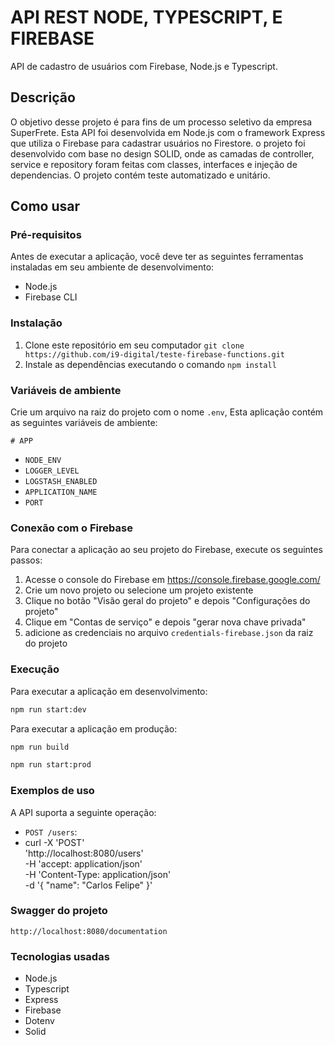 # API REST NODE, TYPESCRIPT, E FIREBASE

API de cadastro de usuários com Firebase, Node.js e Typescript.

## Descrição

O objetivo desse projeto é para fins de um processo seletivo da empresa SuperFrete.
Esta API foi desenvolvida em Node.js com o framework Express que utiliza o Firebase para cadastrar usuários no Firestore. o projeto foi desenvolvido com base no design SOLID, onde as camadas de controller, service e repository foram feitas com classes, interfaces e injeção de dependencias. O projeto contém teste automatizado e unitário.

## Como usar

### Pré-requisitos

Antes de executar a aplicação, você deve ter as seguintes ferramentas instaladas em seu ambiente de desenvolvimento:

- Node.js
- Firebase CLI

### Instalação

1. Clone este repositório em seu computador `git clone https://github.com/i9-digital/teste-firebase-functions.git`
2. Instale as dependências executando o comando `npm install`

### Variáveis de ambiente

Crie um arquivo na raiz do projeto com o nome `.env`,
Esta aplicação contém as seguintes variáveis de ambiente:

`# APP`
- `NODE_ENV`
- `LOGGER_LEVEL`
- `LOGSTASH_ENABLED`
- `APPLICATION_NAME`
- `PORT`

### Conexão com o Firebase

Para conectar a aplicação ao seu projeto do Firebase, execute os seguintes passos:

1. Acesse o console do Firebase em https://console.firebase.google.com/
2. Crie um novo projeto ou selecione um projeto existente
3. Clique no botão "Visão geral do projeto" e depois "Configurações do projeto"
4. Clique em "Contas de serviço" e depois "gerar nova chave privada"
5. adicione as credenciais no arquivo `credentials-firebase.json` da raiz do projeto

### Execução

Para executar a aplicação em desenvolvimento:

```bash
npm run start:dev
```

Para executar a aplicação em produção:

```bash
npm run build
```

```bash
npm run start:prod
```

### Exemplos de uso
A API suporta a seguinte operação:

- `POST /users`:
- curl -X 'POST' \
    'http://localhost:8080/users' \
    -H 'accept: application/json' \
    -H 'Content-Type: application/json' \
    -d '{
    "name": "Carlos Felipe"
  }'

### Swagger do projeto

`http://localhost:8080/documentation`


### Tecnologias usadas
- Node.js
- Typescript
- Express
- Firebase
- Dotenv
- Solid